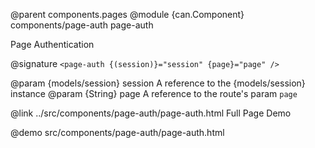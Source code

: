 @parent components.pages
@module {can.Component} components/page-auth page-auth

Page Authentication

@signature `<page-auth {(session)}="session" {page}="page" />`

@param {models/session} session A reference to the {models/session} instance
@param {String} page A reference to the route's param `page`

@link ../src/components/page-auth/page-auth.html Full Page Demo

@demo src/components/page-auth/page-auth.html

